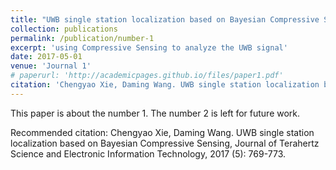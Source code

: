 ```yaml
---
title: "UWB single station localization based on Bayesian Compressive Sensing"
collection: publications
permalink: /publication/number-1
excerpt: 'using Compressive Sensing to analyze the UWB signal'
date: 2017-05-01
venue: 'Journal 1'
# paperurl: 'http://academicpages.github.io/files/paper1.pdf'
citation: 'Chengyao Xie, Daming Wang. UWB single station localization based on Bayesian Compressive Sensing, Journal of Terahertz Science and Electronic Information Technology, 2017 (5): 769-773'
---
```

This paper is about the number 1. The number 2 is left for future work.

<!-- [Download paper here](http://academicpages.github.io/files/paper1.pdf) -->

Recommended citation: Chengyao Xie, Daming Wang. UWB single station localization based on Bayesian Compressive Sensing, Journal of Terahertz Science and Electronic Information Technology, 2017 (5): 769-773.
